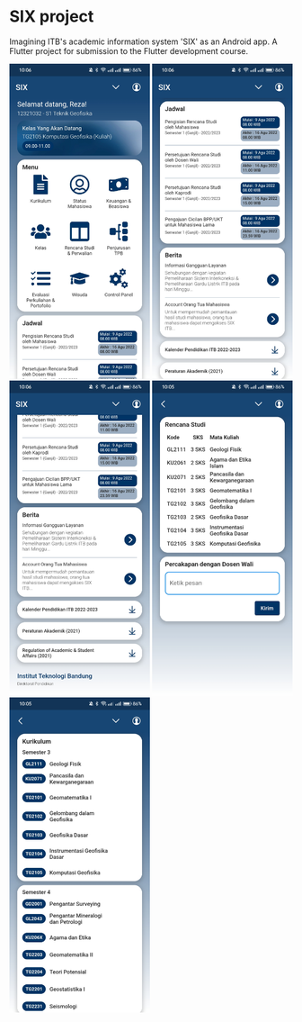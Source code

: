 # SIX project

Imagining ITB's academic information system 'SIX' as an Android app. A Flutter project for submission to the Flutter development course. 

<img src="./screenshot/screenshot-1.jpg" width=250x>

<img src="./screenshot/screenshot-2.jpg" width=250x>

<img src="./screenshot/screenshot-3.jpg" width=250x>

<img src="./screenshot/screenshot-4.jpg" width=250x>

<img src="./screenshot/screenshot-5.jpg" width=250x>
